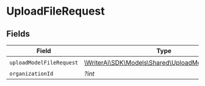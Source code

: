 # UploadFileRequest


## Fields

| Field                                                                                               | Type                                                                                                | Required                                                                                            | Description                                                                                         |
| --------------------------------------------------------------------------------------------------- | --------------------------------------------------------------------------------------------------- | --------------------------------------------------------------------------------------------------- | --------------------------------------------------------------------------------------------------- |
| `uploadModelFileRequest`                                                                            | [\WriterAi\SDK\Models\Shared\UploadModelFileRequest](../../Models/Shared/UploadModelFileRequest.md) | :heavy_check_mark:                                                                                  | N/A                                                                                                 |
| `organizationId`                                                                                    | *?int*                                                                                              | :heavy_minus_sign:                                                                                  | N/A                                                                                                 |